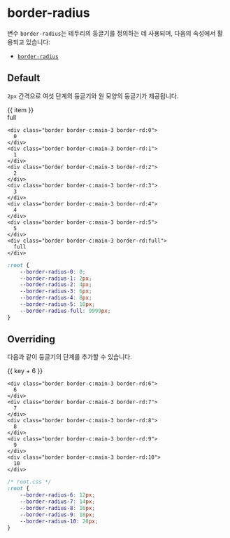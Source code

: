 <script setup>
import ExampleSection from "../components/ExampleSection.vue"
</script>

# border-radius

변수 `border-radius`는 테두리의 둥글기를 정의하는 데 사용되며, 다음의 속성에서 활용되고 있습니다:

-   [`border-radius`](../utility/border/border-radius.md)

## Default

`2px` 간격으로 여섯 단계의 둥글기와 원 모양의 둥글기가 제공됩니다.

<ExampleSection>
    <div class="d:flex gap:3">
        <div v-for="item of Array.from({length: 6}, (v, i) => i + 0)" class="h:10 w:10" :class="`d:flex ai:center jc:center bg-color:base-1 border border-c:main-3 border-rd:${item}`" > {{ item }} </div>
        <div class="h:10 w:10 d:flex ai:center jc:center bg-color:base-1 border border-c:main-3 border-rd:full">
            full
        </div>
    </div>
</ExampleSection>

```html{1,4,7,10,13,16,19}
<div class="border border-c:main-3 border-rd:0">
  0
</div>
<div class="border border-c:main-3 border-rd:1">
  1
</div>
<div class="border border-c:main-3 border-rd:2">
  2
</div>
<div class="border border-c:main-3 border-rd:3">
  3
</div>
<div class="border border-c:main-3 border-rd:4">
  4
</div>
<div class="border border-c:main-3 border-rd:5">
  5
</div>
<div class="border border-c:main-3 border-rd:full">
  full
</div>
```

```css
:root {
    --border-radius-0: 0;
    --border-radius-1: 2px;
    --border-radius-2: 4px;
    --border-radius-3: 6px;
    --border-radius-4: 8px;
    --border-radius-5: 10px;
    --border-radius-full: 9999px;
}
```

## Overriding

다음과 같이 둥글기의 단계를 추가할 수 있습니다.

<ExampleSection>
    <div class="d:flex gap:3">
        <div v-for="rad, key of Array.from({length: 5}, (v, i) => 2 * i + 12)" 
        :key="key"
        class="h:10 w:10 d:flex ai:center jc:center bg-color:base-1 border border-c:main-3" 
        :style="`border-radius:${rad}px`"> {{ key + 6 }} </div>
    </div>
</ExampleSection>

```html{1,4,7,10,13,16,19}
<div class="border border-c:main-3 border-rd:6">
  6
</div>
<div class="border border-c:main-3 border-rd:7">
  7
</div>
<div class="border border-c:main-3 border-rd:8">
  8
</div>
<div class="border border-c:main-3 border-rd:9">
  9
</div>
<div class="border border-c:main-3 border-rd:10">
  10
</div>
```

```css
/* root.css */
:root {
    --border-radius-6: 12px;
    --border-radius-7: 14px;
    --border-radius-8: 16px;
    --border-radius-9: 18px;
    --border-radius-10: 20px;
}
```
